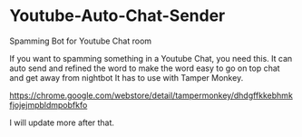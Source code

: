 # Youtube-Auto-Chat-Sender
Spamming Bot for Youtube Chat room



If you want to spamming something in a Youtube Chat, you need this. 
It can auto send and refined the word to make the word easy to go on top chat and get away from nightbot
It has to use with Tamper Monkey.

https://chrome.google.com/webstore/detail/tampermonkey/dhdgffkkebhmkfjojejmpbldmpobfkfo

I will update more after that.
